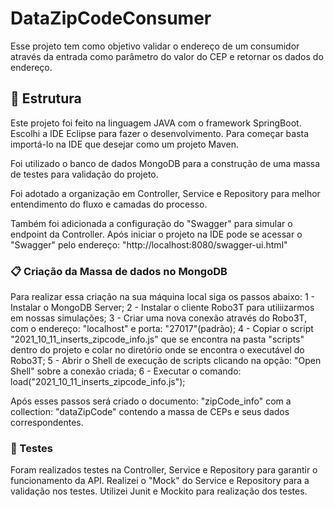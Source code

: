# DataZipCodeConsumer

Esse projeto tem como objetivo validar o endereço de um consumidor através da entrada como parâmetro do valor do CEP e retornar os dados do endereço. 

## 🚀 Estrutura

Este projeto foi feito na linguagem JAVA com o framework SpringBoot. Escolhi a IDE Eclipse para fazer o desenvolvimento.
Para começar basta importá-lo na IDE que desejar como um projeto Maven.

Foi utilizado o banco de dados MongoDB para a construção de uma massa de testes para validação do projeto.

Foi adotado a organização em Controller, Service e Repository para melhor entendimento do fluxo e camadas do processo.

Também foi adicionada a configuração do "Swagger" para simular o endpoint da Controller.
Após iniciar o projeto na IDE pode se acessar o "Swagger" pelo endereço: "http://localhost:8080/swagger-ui.html"

### 📋 Criação da Massa de dados no MongoDB

Para realizar essa criação na sua máquina local siga os passos abaixo:
	1 - Instalar o MongoDB Server;
	2 - Instalar o cliente Robo3T para utiliizarmos em nossas simulações;
	3 - Criar uma nova conexão através do Robo3T, com o endereço: "localhost" e porta: "27017"(padrão);
	4 - Copiar o script "2021_10_11_inserts_zipcode_info.js" que se encontra na pasta "scripts" dentro do projeto e colar no diretório onde se encontra o executável do Robo3T;
	5 - Abrir o Shell de execução de scripts clicando na opção: "Open Shell" sobre a conexão criada;
	6 - Executar o comando: 
			load("2021_10_11_inserts_zipcode_info.js");

Após esses passos será criado o documento: "zipCode_info" com a collection: "dataZipCode" contendo a massa de CEPs e seus dados correspondentes.
 
### 🔧 Testes

Foram realizados testes na Controller, Service e Repository para garantir o funcionamento da API.
Realizei o "Mock" do Service e Repository para a validação nos testes.
Utilizei Junit e Mockito para realização dos testes.